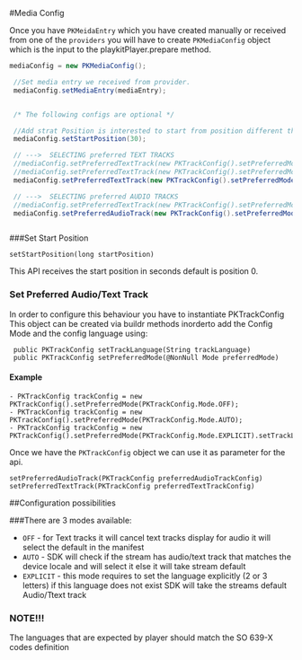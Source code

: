 
#Media Config

Once you have `PKMeidaEntry` which you have created manually or received from one of the `providers` you will have to create `PKMediaConfig` object which is the input to the playkitPlayer.prepare method.

``` java
mediaConfig = new PKMediaConfig();

 //Set media entry we received from provider.
 mediaConfig.setMediaEntry(mediaEntry);


 /* The following configs are optional */

 //Add strat Position is interested to start from position different than 0
 mediaConfig.setStartPosition(30);

 // --->  SELECTING preferred TEXT TRACKS
 //mediaConfig.setPreferredTextTrack(new PKTrackConfig().setPreferredMode(PKTrackConfig.Mode.OFF)); // no text tracks
 //mediaConfig.setPreferredTextTrack(new PKTrackConfig().setPreferredMode(PKTrackConfig.Mode.EXPLICIT).setTrackLanguage("hi")); // select specific track lang if not exist select manifest default
 mediaConfig.setPreferredTextTrack(new PKTrackConfig().setPreferredMode(PKTrackConfig.Mode.AUTO)); // select the track by locale if does not exist manifest default

 // --->  SELECTING preferred AUDIO TRACKS
 //mediaConfig.setPreferredTextTrack(new PKTrackConfig().setPreferredMode(PKTrackConfig.Mode.EXPLICIT).setTrackLanguage("ru")); // select specific track lang if not exist select manifest default
 mediaConfig.setPreferredAudioTrack(new PKTrackConfig().setPreferredMode(PKTrackConfig.Mode.AUTO));



```

###Set Start Position
```
setStartPosition(long startPosition)
```
This API receives the start position in seconds default is position 0.

### Set Preferred Audio/Text Track

In order to configure this behaviour you have to instantiate PKTrackConfig
This object can be created via buildr methods inorderto add the Config Mode and the config language
using:

```
 public PKTrackConfig setTrackLanguage(String trackLanguage)
 public PKTrackConfig setPreferredMode(@NonNull Mode preferredMode)
```

#### Example

```
- PKTrackConfig trackConfig = new PKTrackConfig().setPreferredMode(PKTrackConfig.Mode.OFF);
- PKTrackConfig trackConfig = new PKTrackConfig().setPreferredMode(PKTrackConfig.Mode.AUTO);
- PKTrackConfig trackConfig = new PKTrackConfig().setPreferredMode(PKTrackConfig.Mode.EXPLICIT).setTrackLanguage("ru")
```

Once we have the `PKTrackConfig` object we can use it as parameter for the api.

```
setPreferredAudioTrack(PKTrackConfig preferredAudioTrackConfig)
setPreferredTextTrack(PKTrackConfig preferredTextTrackConfig)
```

##Configuration possibilities

###There are 3 modes available:

 - `OFF` - for Text tracks it will cancel text tracks display for audio it will select the default in the manifest
 - `AUTO` - SDK will check if the stream has audio/text track that matches the device locale and will select it else it will take stream default
 - `EXPLICIT` - this mode requires to set the language explicitly (2 or 3 letters)  if this language does not exist SDK will take the streams
default Audio/Ttext track

### NOTE!!!
The languages that are expected by player should match the SO 639-X codes definition
```
